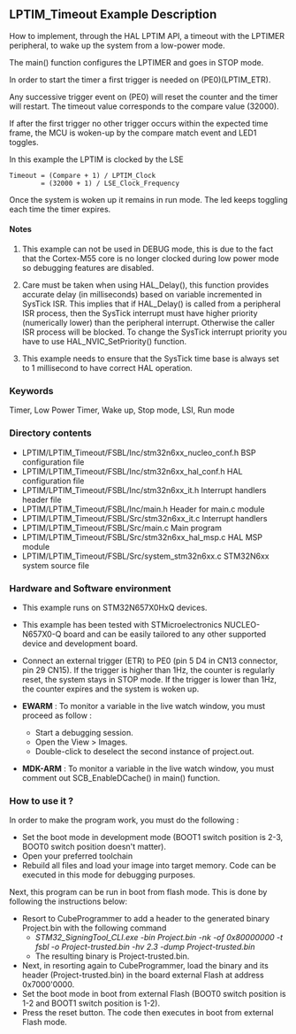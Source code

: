 ## <b>LPTIM_Timeout Example Description</b>

How to implement, through the HAL LPTIM API, a timeout with the LPTIMER peripheral, to wake up
the system from a low-power mode.

The main() function configures the LPTIMER and goes in STOP mode.

In order to start the timer a first trigger is needed on (PE0)(LPTIM_ETR).

Any successive trigger event on (PE0) will reset the counter and the timer
will restart. The timeout value corresponds to the compare value (32000).

If after the first trigger no other trigger occurs within the expected time frame,
the MCU is woken-up by the compare match event and LED1 toggles.

In this example the LPTIM is clocked by the LSE

    Timeout = (Compare + 1) / LPTIM_Clock
            = (32000 + 1) / LSE_Clock_Frequency

Once the system is woken up it remains in run mode. The led keeps toggling each time the timer expires.

#### <b>Notes</b>

 1. This example can not be used in DEBUG mode, this is due to the fact
    that the Cortex-M55 core is no longer clocked during low power mode
    so debugging features are disabled.

 2. Care must be taken when using HAL_Delay(), this function provides accurate
    delay (in milliseconds) based on variable incremented in SysTick ISR. This
    implies that if HAL_Delay() is called from a peripheral ISR process, then
    the SysTick interrupt must have higher priority (numerically lower)
    than the peripheral interrupt. Otherwise the caller ISR process will be blocked.
    To change the SysTick interrupt priority you have to use HAL_NVIC_SetPriority() function.

 3. This example needs to ensure that the SysTick time base is always set to 1 millisecond
    to have correct HAL operation.

### <b>Keywords</b>

Timer, Low Power Timer, Wake up, Stop mode, LSI, Run mode

### <b>Directory contents</b>

  - LPTIM/LPTIM_Timeout/FSBL/Inc/stm32n6xx_nucleo_conf.h    BSP configuration file
  - LPTIM/LPTIM_Timeout/FSBL/Inc/stm32n6xx_hal_conf.h       HAL configuration file
  - LPTIM/LPTIM_Timeout/FSBL/Inc/stm32n6xx_it.h             Interrupt handlers header file
  - LPTIM/LPTIM_Timeout/FSBL/Inc/main.h                     Header for main.c module
  - LPTIM/LPTIM_Timeout/FSBL/Src/stm32n6xx_it.c             Interrupt handlers
  - LPTIM/LPTIM_Timeout/FSBL/Src/main.c                     Main program
  - LPTIM/LPTIM_Timeout/FSBL/Src/stm32n6xx_hal_msp.c        HAL MSP module
  - LPTIM/LPTIM_Timeout/FSBL/Src/system_stm32n6xx.c         STM32N6xx system source file


### <b>Hardware and Software environment</b>

  - This example runs on STM32N657X0HxQ devices.

  - This example has been tested with STMicroelectronics NUCLEO-N657X0-Q
    board and can be easily tailored to any other supported device
    and development board.

  - Connect an external trigger (ETR) to PE0 (pin 5 D4 in CN13 connector, pin 29 CN15). 
    If the trigger is higher than 1Hz, the counter is regularly reset, the system stays in STOP mode.
    If the trigger is lower than 1Hz, the counter expires and the system is woken up.

  - **EWARM** : To monitor a variable in the live watch window, you must proceed as follow :
    - Start a debugging session.
    - Open the View > Images.
    - Double-click to deselect the second instance of project.out.

  - **MDK-ARM** : To monitor a variable in the live watch window, you must comment out SCB_EnableDCache() in main() function.

### <b>How to use it ?</b>

In order to make the program work, you must do the following :

 - Set the boot mode in development mode (BOOT1 switch position is 2-3, BOOT0 switch position doesn't matter).
 - Open your preferred toolchain
 - Rebuild all files and load your image into target memory. Code can be executed in this mode for debugging purposes.

 Next, this program can be run in boot from flash mode. This is done by following the instructions below:
 
 - Resort to CubeProgrammer to add a header to the generated binary Project.bin with the following command
   - *STM32_SigningTool_CLI.exe -bin Project.bin -nk -of 0x80000000 -t fsbl -o Project-trusted.bin -hv 2.3 -dump Project-trusted.bin*
   - The resulting binary is Project-trusted.bin.
 - Next, in resorting again to CubeProgrammer, load the binary and its header (Project-trusted.bin) in the board external Flash at address 0x7000'0000.
 - Set the boot mode in boot from external Flash (BOOT0 switch position is 1-2 and BOOT1 switch position is 1-2).
 - Press the reset button. The code then executes in boot from external Flash mode.
